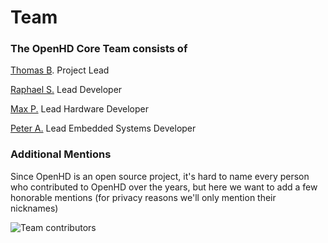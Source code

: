 # Team

### The OpenHD Core Team consists of

[Thomas B](mailto:thomas@openhdfpv.org). Project Lead

[Raphael S.](mailto:raphael@openhdfpv.org) Lead Developer

[Max P.](mailto:max@openhdfpv.org) Lead Hardware Developer

[Peter A.](mailto:pete@openhdfpv.org) Lead Embedded Systems Developer

### Additional Mentions

Since OpenHD is an open source project, it's hard to name every person who contributed to OpenHD over the years, but here we want to add a few honorable mentions (for privacy reasons we'll only mention their nicknames)

![Team contributors](/img/assets/wordcloud1.png)